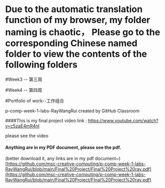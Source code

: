 # Due to the automatic translation function of my browser, my folder naming is chaotic， Please go to the corresponding Chinese named folder to view the contents of the following folders

#Week3 -- 第三周

#Week4 -- 第四周

#Portfolio of work--工作组合

p-comp-week-1-labs-RayWangRui created by GitHub Classroom

####This is my final project video link : https://www.youtube.com/watch?v=c5zaE4mR4nI


please see the video
#### Anything are in my PDF document, please see the pdf.
(better download it, any links are in my pdf document~)
[https://github.com/msc-creative-computing/p-comp-week-1-labs-RayWangRui/blob/main/Final%20Project/FInal%20Project%20ray.pdf](https://github.com/msc-creative-computing/p-comp-week-1-labs-RayWangRui/blob/main/Final%20Project/FInal%20Project%20ray.pdf)


